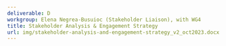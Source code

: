 ```yaml
---
deliverable: D
workgroup: Elena Negrea-Busuioc (Stakeholder Liaison), with WG4
title: Stakeholder Analysis & Engagement Strategy
url: img/stakeholder-analysis-and-engagement-strategy_v2_oct2023.docx
---
```

